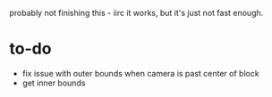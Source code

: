 probably not finishing this - iirc it works, but it's just not fast enough.

# to-do
- fix issue with outer bounds when camera is past center of block
- get inner bounds
